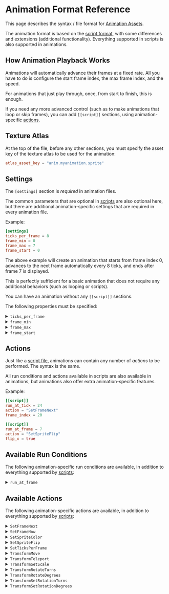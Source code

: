 # Animation Format Reference

This page describes the syntax / file format for [Animation Assets](./anim.md).

The animation format is based on the [script format](./script-ref.md), with some
differences and extensions (additional functionality). Everything supported in
scripts is also supported in animations.

## How Animation Playback Works

Animations will automatically advance their frames at a fixed rate. All you have
to do is configure the start frame index, the max frame index, and the speed.

For animations that just play through, once, from start to finish, this is enough.

If you need any more advanced control (such as to make animations that loop or
skip frames), you can add `[[script]]` sections, using animation-specific
[actions](#available-actions).

## Texture Atlas

At the top of the file, before any other sections, you must specify the asset key
of the texture atlas to be used for the animation:

```toml
atlas_asset_key = "anim.myanimation.sprite"
```

## Settings

The `[settings]` section is *required* in animation files.

The common parameters that are optional in [scripts](./script-ref.md#settings)
are also optional here, but there are additional animation-specific settings
that are required in every animation file.

Example:

```toml
[settings]
ticks_per_frame = 8
frame_min = 0
frame_max = 7
frame_start = 0
```

The above example will create an animation that starts from frame index 0,
advances to the next frame automatically every 8 ticks, and ends after frame 7
is displayed.

This is perfectly sufficient for a basic animation that does not require any
additional behaviors (such as looping or scripts).

You can have an animation without any `[[script]]` sections.

The following properties must be specified:

<details>
  <summary>
  <code>ticks_per_frame</code>
  </summary>

Configures the rate/speed of animation playback. This is how many ticks each frame
will be displayed for, before automatically transitioning to the next frame.

</details>

<details>
  <summary>
  <code>frame_min</code>
  </summary>

The lowest permitted frame index. Frames below this should never be displayed.
Should the frame index ever be a value below this, the animation will stop
automatically.

</details>

<details>
  <summary>
  <code>frame_max</code>
  </summary>

The highest permitted frame index. Frames above this should never be displayed.
Should the frame index ever be a value above this, the animation will stop
automatically.

</details>

<details>
  <summary>
  <code>frame_start</code>
  </summary>

The initial frame that will be displayed at tick 0 when the animation starts
playing.

</details>

## Actions

Just like a [script file](./script-ref.md#actions), animations can contain any
number of *actions* to be performed. The syntax is the same.

All run conditions and actions available in scripts are also available in
animations, but animations also offer extra animation-specific features.

Example:

```toml
[[script]]
run_at_tick = 24
action = "SetFrameNext"
frame_index = 20

[[script]]
run_at_frame = 7
action = "SetSpriteFlip"
flip_x = true
```

## Available Run Conditions

The following animation-specific run conditions are available, in addition to
everything supported by [scripts](./script-ref.md#available-run-conditions):

<details>
  <summary>
  <code>run_at_frame</code>
  </summary>

Example:

```toml
[[script]]
run_at_frame = 8
action = "..."
```

Run the action whenever the given frame index is displayed.

Any time the animation switches to that frame (regardless of whether it was done
automatically, using a script, or from Rust code), the action will be performed.

</details>

## Available Actions

The following animation-specific actions are available, in addition to
everything supported by [scripts](./script-ref.md#available-actions):

<details>
  <summary>
  <code>SetFrameNext</code>
  </summary>

Example:

```toml
[[script]]
action = "SetFrameNext"
frame_index = 100
```

Change the next automatic frame. Whatever frame is currently displayed will
complete its `ticks_per_frame` duration, and then the animation will jump to the
provided `frame_index`, instead of advancing by one.

Subsequent playback will continue from this new index (will not jump back).

This is useful to implement loops (by going back to a lower frame index) and
skips (if you need to jump over a range of frames).

</details>

<details>
  <summary>
  <code>SetFrameNow</code>
  </summary>

Example:

```toml
[[script]]
action = "SetFrameNow"
frame_index = 100
```

Immediately display the provided `frame_index`.

Does not affect the next automatic frame. The animation playback is otherwise unaffected.

Useful for special effects where you have a special frame you want to "flash"
in-between regular animation frames.

</details>

<details>
  <summary>
  <code>SetSpriteColor</code>
  </summary>

Example:

```toml
[[script]]
action = "SetSpriteColor"
color = "#ff00ff"

[[script]]
action = "SetSpriteColor"
color = [0.75, 0.5, 120.0]
```

Changes the colorization of the sprite. The RGBA values of the pixels will be
multiplied by the provided value.

The `color` field can be specified as either:
 - `[L, C, H]` for LCH color
 - `[L, C, H, A]` for LCH color + Alpha
 - `#RRGGBB` for RGB color
 - `#RRGGBBAA` for RGB + Alpha

RGB color is specified in hexadecimal notation, like for Web/CSS.

LCH color is specified as:
 - Lightness has range 0.0 to 1.5
 - Chroma has range 0.0 to 1.5
 - Hue has range 0.0 to 360.0 (degrees)

</details>

<details>
  <summary>
  <code>SetSpriteFlip</code>
  </summary>

Example:

```toml
[[script]]
action = "SetSpriteFlip"
flip_x = true
flip_y = true
```

Changes whether the sprite image should be displayed flipped/mirrored, along
either axis, or both axes.

Each of the `flip_x` and `flip_y` fields are optional. If omitted, the old
value will be kept.

Useful for making left/right facing animations from the same texture atlas.

</details>

<details>
  <summary>
  <code>SetTicksPerFrame</code>
  </summary>

Example:

```toml
[[script]]
action = "SetTicksPerFrame"
ticks_per_frame = 4
```

Changes the rate of animation playback.

Useful if you want to use a different rate (from what you specified globally in
the [settings](#settings)) for some portion of the animation.

</details>

<details>
  <summary>
  <code>TransformMove</code>
  </summary>

Example:

```toml
[[script]]
action = "TransformMove"
x = "2.0"
y = "1.0"
z = "0.0"
```

Relative move. Cause the sprite entity's Transform to be translated by the given values.

Each of the `x`, `y`, `z` fields are optional. Omit those you want to leave untouched.

The values must be in quotes and can be specified as either:
 - decimal syntax, like: `"1.25"`
 - fraction syntax, like: `"5/4"`

</details>

<details>
  <summary>
  <code>TransformTeleport</code>
  </summary>

Example:

```toml
[[script]]
action = "TransformTeleport"
x = "2.0"
y = "1.0"
z = "5.0"
```

Teleport the entity to the given position. Set the sprite entity's Transform's translation to the given values.

The `z` field is optional. `x` and `y` are required.

The values must be in quotes and can be specified as either:
 - decimal syntax, like: `"1.25"`
 - fraction syntax, like: `"5/4"`

</details>

<details>
  <summary>
  <code>TransformSetScale</code>
  </summary>

Example:

```toml
[[script]]
action = "TransformSetScale"
x = "2.0"
y = "1.0"
```

Set the scale that the sprite should be displayed as.

Both `x` and `y` are required.

The values must be in quotes and can be specified as either:
 - decimal syntax, like: `"1.25"`
 - fraction syntax, like: `"5/4"`

</details>

<details>
  <summary>
  <code>TransformRotateTurns</code>
  </summary>

Example:

```toml
[[script]]
action = "TransformRotateTurns"
turns = "-1/4"
```

Rotate the sprite by N turns. 1 turn = 360 degrees.

The values must be in quotes and can be specified as either:
 - decimal syntax, like: `"1.25"`
 - fraction syntax, like: `"5/4"`

</details>

<details>
  <summary>
  <code>TransformRotateDegrees</code>
  </summary>

Example:

```toml
[[script]]
action = "TransformRotateDegrees"
degrees = "-15.0"
```

Rotate the sprite by N degrees.

The values must be in quotes and can be specified as either:
 - decimal syntax, like: `"1.25"`
 - fraction syntax, like: `"5/4"`

</details>

<details>
  <summary>
  <code>TransformSetRotationTurns</code>
  </summary>

Example:

```toml
[[script]]
action = "TransformSetRotationTurns"
turns = "-1/4"
```

Set the sprite's rotation to a specific value (in turns). 1 turn = 360 degrees.

The values must be in quotes and can be specified as either:
 - decimal syntax, like: `"1.25"`
 - fraction syntax, like: `"5/4"`

</details>

<details>
  <summary>
  <code>TransformSetRotationDegrees</code>
  </summary>

Example:

```toml
[[script]]
action = "TransformSetRotationDegrees"
degrees = "-15.0"
```

Set the sprite's rotation to a specific value (in degrees).

The values must be in quotes and can be specified as either:
 - decimal syntax, like: `"1.25"`
 - fraction syntax, like: `"5/4"`

</details>
